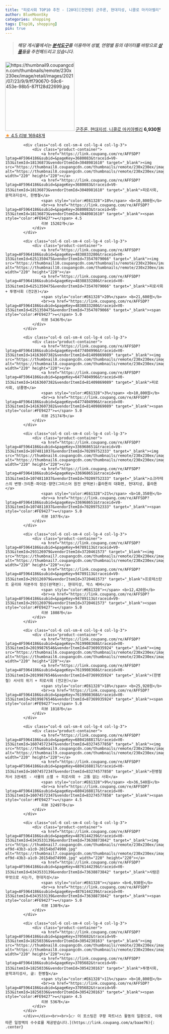 ```yaml
---
title: "피로사회 TOP10 추천 - [20대][전연령] 군주론, 현대지성, 니콜로 마키아벨리"
author: BlueMoonSky
categories: shopping
tags: [Top10, shopping]
pin: true
---
```


> ##### 해당 게시물에서는 [**분석도구**](https://itemscout.io/)를 이용하여 **성별**, **연령별** 등의 데이터를 바탕으로 [**상품**](https://link.coupang.com/a/baae76)들을 추천해드리고 있습니다.
<div class="container"><div class="row">
            <div class="col-6 col-sm-4 col-lg-4 col-lg-3">
                <div class="product-container">
                    <a href="https://link.coupang.com/re/AFFSDP?lptag=AF5964186&subid=&pageKey=5894892430&traceid=V0-153&itemId=10377452121&vendorItemId=77659547541" target="_blank"><img src="https://thumbnail9.coupangcdn.com/thumbnails/remote/230x230ex/image/retail/images/2021/07/23/9/9/ff790670-59c6-453e-98b5-87f128d22699.jpg" alt="https://thumbnail9.coupangcdn.com/thumbnails/remote/230x230ex/image/retail/images/2021/07/23/9/9/ff790670-59c6-453e-98b5-87f128d22699.jpg" width="220" height="220"></a>
                    <a href="https://link.coupang.com/re/AFFSDP?lptag=AF5964186&subid=&pageKey=5894892430&traceid=V0-153&itemId=10377452121&vendorItemId=77659547541" target="_blank">군주론, 현대지성, 니콜로 마키아벨리</a>
                    <span style="color:#E61328"></span> <b>6,930원</b>
                    <br><a href="https://link.coupang.com/re/AFFSDP?lptag=AF5964186&subid=&pageKey=5894892430&traceid=V0-153&itemId=10377452121&vendorItemId=77659547541" target="_blank"><span style="color:#FE9427">★</span> 4.5
                    리뷰 16948개</a>
                </div>
            </div>
            
            <div class="col-6 col-sm-4 col-lg-4 col-lg-3">
                <div class="product-container">
                    <a href="https://link.coupang.com/re/AFFSDP?lptag=AF5964186&subid=&pageKey=3680083&traceid=V0-153&itemId=18136873&vendorItemId=3048981610" target="_blank"><img src="https://thumbnail8.coupangcdn.com/thumbnails/remote/230x230ex/image/vendor_inventory/cce4/877aa20387065c2647e8704826a04a857f134bb308895d61e848e5e3a6a3.jpg" alt="https://thumbnail8.coupangcdn.com/thumbnails/remote/230x230ex/image/vendor_inventory/cce4/877aa20387065c2647e8704826a04a857f134bb308895d61e848e5e3a6a3.jpg" width="220" height="220"></a>
                    <a href="https://link.coupang.com/re/AFFSDP?lptag=AF5964186&subid=&pageKey=3680083&traceid=V0-153&itemId=18136873&vendorItemId=3048981610" target="_blank">피로사회, 문학과지성사, 한병철</a>
                    <span style="color:#E61328">18%</span> <b>10,800원</b>
                    <br><a href="https://link.coupang.com/re/AFFSDP?lptag=AF5964186&subid=&pageKey=3680083&traceid=V0-153&itemId=18136873&vendorItemId=3048981610" target="_blank"><span style="color:#FE9427">★</span> 4.5
                    리뷰 15202개</a>
                </div>
            </div>
            
            <div class="col-6 col-sm-4 col-lg-4 col-lg-3">
                <div class="product-container">
                    <a href="https://link.coupang.com/re/AFFSDP?lptag=AF5964186&subid=&pageKey=4838833280&traceid=V0-153&itemId=6251350475&vendorItemId=73547079066" target="_blank"><img src="https://thumbnail10.coupangcdn.com/thumbnails/remote/230x230ex/image/vendor_inventory/fd74/26df42f9870aaa43492dff73f60c93072a1800c3417a49235be5a70fd31b.jpg" alt="https://thumbnail10.coupangcdn.com/thumbnails/remote/230x230ex/image/vendor_inventory/fd74/26df42f9870aaa43492dff73f60c93072a1800c3417a49235be5a70fd31b.jpg" width="220" height="220"></a>
                    <a href="https://link.coupang.com/re/AFFSDP?lptag=AF5964186&subid=&pageKey=4838833280&traceid=V0-153&itemId=6251350475&vendorItemId=73547079066" target="_blank">피로사회 + 투명사회 (전2권)</a>
                    <span style="color:#E61328">20%</span> <b>21,600원</b>
                    <br><a href="https://link.coupang.com/re/AFFSDP?lptag=AF5964186&subid=&pageKey=4838833280&traceid=V0-153&itemId=6251350475&vendorItemId=73547079066" target="_blank"><span style="color:#FE9427">★</span> 5.0
                    리뷰 5436개</a>
                </div>
            </div>
            
            <div class="col-6 col-sm-4 col-lg-4 col-lg-3">
                <div class="product-container">
                    <a href="https://link.coupang.com/re/AFFSDP?lptag=AF5964186&subid=&pageKey=6477404996&traceid=V0-153&itemId=14163607382&vendorItemId=81409869089" target="_blank"><img src="https://thumbnail8.coupangcdn.com/thumbnails/remote/230x230ex/image/vendor_inventory/a757/2c145d7143df565632870afbf14e56f646f6a381256959daee3c0d568553.jpg" alt="https://thumbnail8.coupangcdn.com/thumbnails/remote/230x230ex/image/vendor_inventory/a757/2c145d7143df565632870afbf14e56f646f6a381256959daee3c0d568553.jpg" width="220" height="220"></a>
                    <a href="https://link.coupang.com/re/AFFSDP?lptag=AF5964186&subid=&pageKey=6477404996&traceid=V0-153&itemId=14163607382&vendorItemId=81409869089" target="_blank">피로 사회, 상품명</a>
                    <span style="color:#E61328">3%</span> <b>10,800원</b>
                    <br><a href="https://link.coupang.com/re/AFFSDP?lptag=AF5964186&subid=&pageKey=6477404996&traceid=V0-153&itemId=14163607382&vendorItemId=81409869089" target="_blank"><span style="color:#FE9427">★</span> 5.0
                    리뷰 25174개</a>
                </div>
            </div>
            
            <div class="col-6 col-sm-4 col-lg-4 col-lg-3">
                <div class="product-container">
                    <a href="https://link.coupang.com/re/AFFSDP?lptag=AF5964186&subid=&pageKey=336968651&traceid=V0-153&itemId=1074811037&vendorItemId=70209752333" target="_blank"><img src="https://thumbnail6.coupangcdn.com/thumbnails/remote/230x230ex/image/vendor_inventory/ed7d/2e9d602f0296fba34230fb64ff250d6e0a70dd10d0a810cac720ada5d11a.jpg" alt="https://thumbnail6.coupangcdn.com/thumbnails/remote/230x230ex/image/vendor_inventory/ed7d/2e9d602f0296fba34230fb64ff250d6e0a70dd10d0a810cac720ada5d11a.jpg" width="220" height="220"></a>
                    <a href="https://link.coupang.com/re/AFFSDP?lptag=AF5964186&subid=&pageKey=336968651&traceid=V0-153&itemId=1074811037&vendorItemId=70209752333" target="_blank">소크라테스의 변명·크리톤·파이돈·향연(그리스어 원전 완역본):플라톤의 대화편, 현대지성, 플라톤</a>
                    <span style="color:#E61328">21%</span> <b>10,350원</b>
                    <br><a href="https://link.coupang.com/re/AFFSDP?lptag=AF5964186&subid=&pageKey=336968651&traceid=V0-153&itemId=1074811037&vendorItemId=70209752333" target="_blank"><span style="color:#FE9427">★</span> 5.0
                    리뷰 107개</a>
                </div>
            </div>
            
            <div class="col-6 col-sm-4 col-lg-4 col-lg-3">
                <div class="product-container">
                    <a href="https://link.coupang.com/re/AFFSDP?lptag=AF5964186&subid=&pageKey=94789113&traceid=V0-153&itemId=293126979&vendorItemId=3720461573" target="_blank"><img src="https://thumbnail7.coupangcdn.com/thumbnails/remote/230x230ex/image/vendor_inventory/0561/61ff3216ffc65022b7732c391d7a5757b026f018e98d4412b840203aa1fb.jpg" alt="https://thumbnail7.coupangcdn.com/thumbnails/remote/230x230ex/image/vendor_inventory/0561/61ff3216ffc65022b7732c391d7a5757b026f018e98d4412b840203aa1fb.jpg" width="220" height="220"></a>
                    <a href="https://link.coupang.com/re/AFFSDP?lptag=AF5964186&subid=&pageKey=94789113&traceid=V0-153&itemId=293126979&vendorItemId=3720461573" target="_blank">프로테스탄트 윤리와 자본주의 정신(완역본):, 현대지성, 막스 베버</a>
                    <span style="color:#E61328"></span> <b>12,420원</b>
                    <br><a href="https://link.coupang.com/re/AFFSDP?lptag=AF5964186&subid=&pageKey=94789113&traceid=V0-153&itemId=293126979&vendorItemId=3720461573" target="_blank"><span style="color:#FE9427">★</span> 5.0
                    리뷰 1808개</a>
                </div>
            </div>
            
            <div class="col-6 col-sm-4 col-lg-4 col-lg-3">
                <div class="product-container">
                    <a href="https://link.coupang.com/re/AFFSDP?lptag=AF5964186&subid=&pageKey=7619908368&traceid=V0-153&itemId=20199876546&vendorItemId=87369935924" target="_blank"><img src="https://thumbnail6.coupangcdn.com/thumbnails/remote/230x230ex/image/vendor_inventory/5acd/1f296e3482e74f5da02ec5ab42152acd1f22aa6357370ac8394a81b3af3c.jpg" alt="https://thumbnail6.coupangcdn.com/thumbnails/remote/230x230ex/image/vendor_inventory/5acd/1f296e3482e74f5da02ec5ab42152acd1f22aa6357370ac8394a81b3af3c.jpg" width="220" height="220"></a>
                    <a href="https://link.coupang.com/re/AFFSDP?lptag=AF5964186&subid=&pageKey=7619908368&traceid=V0-153&itemId=20199876546&vendorItemId=87369935924" target="_blank">(한병철) 서사의 위기 + 피로사회 (전2권)</a>
                    <span style="color:#E61328">18%</span> <b>25,920원</b>
                    <br><a href="https://link.coupang.com/re/AFFSDP?lptag=AF5964186&subid=&pageKey=7619908368&traceid=V0-153&itemId=20199876546&vendorItemId=87369935924" target="_blank"><span style="color:#FE9427">★</span> 5.0
                    리뷰 1818개</a>
                </div>
            </div>
            
            <div class="col-6 col-sm-4 col-lg-4 col-lg-3">
                <div class="product-container">
                    <a href="https://link.coupang.com/re/AFFSDP?lptag=AF5964186&subid=&pageKey=6804168817&traceid=V0-153&itemId=16074572347&vendorItemId=83274577858" target="_blank"><img src="https://thumbnail9.coupangcdn.com/thumbnails/remote/230x230ex/image/vendor_inventory/7c8e/f767a3df367a1c431c5ba7b83ef2f22038ee248728c9c2e58772af4a823d.jpg" alt="https://thumbnail9.coupangcdn.com/thumbnails/remote/230x230ex/image/vendor_inventory/7c8e/f767a3df367a1c431c5ba7b83ef2f22038ee248728c9c2e58772af4a823d.jpg" width="220" height="220"></a>
                    <a href="https://link.coupang.com/re/AFFSDP?lptag=AF5964186&subid=&pageKey=6804168817&traceid=V0-153&itemId=16074572347&vendorItemId=83274577858" target="_blank">한병철 저서 3권세트 - 사물의 소멸 ＋ 피로사회 ＋ 고통 없는 사회</a>
                    <span style="color:#E61328">9%</span> <b>36,540원</b>
                    <br><a href="https://link.coupang.com/re/AFFSDP?lptag=AF5964186&subid=&pageKey=6804168817&traceid=V0-153&itemId=16074572347&vendorItemId=83274577858" target="_blank"><span style="color:#FE9427">★</span> 4.5
                    리뷰 32497개</a>
                </div>
            </div>
            
            <div class="col-6 col-sm-4 col-lg-4 col-lg-3">
                <div class="product-container">
                    <a href="https://link.coupang.com/re/AFFSDP?lptag=AF5964186&subid=&pageKey=4876144239&traceid=V0-153&itemId=6343533139&vendorItemId=73638873842" target="_blank"><img src="https://thumbnail7.coupangcdn.com/thumbnails/remote/230x230ex/image/retail/images/2021/01/26/16/0/9c2b3338-ef9d-43b3-a1c0-20154bd74990.jpg" alt="https://thumbnail7.coupangcdn.com/thumbnails/remote/230x230ex/image/retail/images/2021/01/26/16/0/9c2b3338-ef9d-43b3-a1c0-20154bd74990.jpg" width="220" height="220"></a>
                    <a href="https://link.coupang.com/re/AFFSDP?lptag=AF5964186&subid=&pageKey=4876144239&traceid=V0-153&itemId=6343533139&vendorItemId=73638873842" target="_blank">사람은 무엇으로 사는가, 현대지성</a>
                    <span style="color:#E61328"></span> <b>6,930원</b>
                    <br><a href="https://link.coupang.com/re/AFFSDP?lptag=AF5964186&subid=&pageKey=4876144239&traceid=V0-153&itemId=6343533139&vendorItemId=73638873842" target="_blank"><span style="color:#FE9427">★</span> 5.0
                    리뷰 130개</a>
                </div>
            </div>
            
            <div class="col-6 col-sm-4 col-lg-4 col-lg-3">
                <div class="product-container">
                    <a href="https://link.coupang.com/re/AFFSDP?lptag=AF5964186&subid=&pageKey=3705682&traceid=V0-153&itemId=18250336&vendorItemId=3054230163" target="_blank"><img src="https://thumbnail8.coupangcdn.com/thumbnails/remote/230x230ex/image/vendor_inventory/a398/385d3315766a5f4f79829e850b96c5ae33bfa821b619c92059b976ccd0c1.jpg" alt="https://thumbnail8.coupangcdn.com/thumbnails/remote/230x230ex/image/vendor_inventory/a398/385d3315766a5f4f79829e850b96c5ae33bfa821b619c92059b976ccd0c1.jpg" width="220" height="220"></a>
                    <a href="https://link.coupang.com/re/AFFSDP?lptag=AF5964186&subid=&pageKey=3705682&traceid=V0-153&itemId=18250336&vendorItemId=3054230163" target="_blank">투명사회, 문학과지성사, 글: 한병철</a>
                    <span style="color:#E61328">11%</span> <b>10,800원</b>
                    <br><a href="https://link.coupang.com/re/AFFSDP?lptag=AF5964186&subid=&pageKey=3705682&traceid=V0-153&itemId=18250336&vendorItemId=3054230163" target="_blank"><span style="color:#FE9427">★</span> 4.5
                    리뷰 536개</a>
                </div>
            </div>
            </div></div><br><br>[👉 이 포스팅은 쿠팡 파트너스 활동의 일환으로, 이에 따른 일정액의 수수료를 제공받습니다.](https://link.coupang.com/a/baae76){: .center}